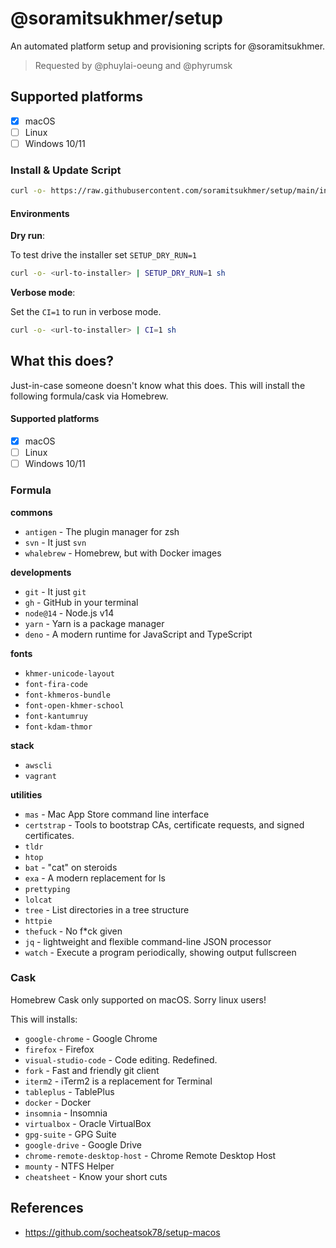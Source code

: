 # @soramitsukhmer/setup

An automated platform setup and provisioning scripts for @soramitsukhmer.

> Requested by @phuylai-oeung and @phyrumsk

## Supported platforms

- [x] macOS
- [ ] Linux
- [ ] Windows 10/11

### Install & Update Script

```sh
curl -o- https://raw.githubusercontent.com/soramitsukhmer/setup/main/install | sh
```

#### Environments

**Dry run**:

To test drive the installer set `SETUP_DRY_RUN=1`

```sh
curl -o- <url-to-installer> | SETUP_DRY_RUN=1 sh
```

**Verbose mode**:

Set the `CI=1` to run in verbose mode.


```sh
curl -o- <url-to-installer> | CI=1 sh
```

## What this does?

Just-in-case someone doesn't know what this does. This will install the following formula/cask via Homebrew.


#### Supported platforms

- [x] macOS
- [ ] Linux
- [ ] Windows 10/11

### Formula

**commons**

- `antigen` - The plugin manager for zsh
- `svn` - It just `svn`
- `whalebrew` - Homebrew, but with Docker images

**developments**

- `git` - It just `git`
- `gh` - GitHub in your terminal
- `node@14` - Node.js v14
- `yarn` - Yarn is a package manager
- `deno` - A modern runtime for JavaScript and TypeScript

**fonts**

- `khmer-unicode-layout`
- `font-fira-code`
- `font-khmeros-bundle`
- `font-open-khmer-school`
- `font-kantumruy`
- `font-kdam-thmor`

**stack**

- `awscli`
- `vagrant`

**utilities**

- `mas` - Mac App Store command line interface
- `certstrap` - Tools to bootstrap CAs, certificate requests, and signed certificates.
- `tldr`
- `htop`
- `bat` - "cat" on steroids
- `exa` - A modern replacement for ls
- `prettyping`
- `lolcat`
- `tree` - List directories in a tree structure
- `httpie`
- `thefuck` - No f*ck given
- `jq` - lightweight and flexible command-line JSON processor
- `watch` - Execute a program periodically, showing output fullscreen

### Cask

Homebrew Cask only supported on macOS. Sorry linux users!

This will installs:

- `google-chrome` - Google Chrome
- `firefox` - Firefox
- `visual-studio-code` - Code editing. Redefined.
- `fork` - Fast and friendly git client
- `iterm2` - iTerm2 is a replacement for Terminal
- `tableplus` - TablePlus
- `docker` - Docker
- `insomnia` - Insomnia
- `virtualbox` - Oracle VirtualBox
- `gpg-suite` - GPG Suite
- `google-drive` - Google Drive
- `chrome-remote-desktop-host` - Chrome Remote Desktop Host
- `mounty` - NTFS Helper
- `cheatsheet` - Know your short cuts


## References

- https://github.com/socheatsok78/setup-macos
